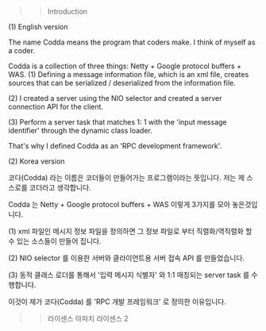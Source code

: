 >> Introduction

(1) English version

The name Codda means the program that coders make.
I think of myself as a coder.

Codda is a collection of three things: Netty + Google protocol buffers + WAS.
(1) Defining a message information file, which is an xml file, creates sources that can be serialized / deserialized from the information file.

(2) I created a server using the NIO selector and created a server connection API for the client.

(3) Perform a server task that matches 1: 1 with the 'input message identifier' through the dynamic class loader.

That's why I defined Codda as an 'RPC development framework'.


(2) Korea version

코다(Codda) 라는 이름은 코더들이 만들어가는 프로그램이라는 뜻입니다.
저는 제 스스로를 코더라고 생각합니다.

Codda 는 Netty + Google protocol buffers + WAS 이렇게 3가지를 모아 놓은것입니다.

(1) xml 파일인 메시지 정보 파일을 정의하면 그 정보 파일로 부터 직렬화/역직렬화 할 수 있는 소스들이 만들어 집니다.

(2) NIO selector 를 이용한 서버와 클라이언트용 서버 접속 API 를 만들었습니다.

(3) 동적 클래스 로더를 통해서 '입력 메시지 식별자' 와 1:1 매칭되는 server task 를 수행합니다.

이것이 제가 코다(Codda) 를  'RPC 개발 프레임워크' 로 정의한 이유입니다.

>>  라이센스
아파치 라이센스 2

